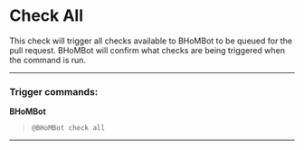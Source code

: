 # Check All

This check will trigger all checks available to BHoMBot to be queued for the pull request. BHoMBot will confirm what checks are being triggered when the command is run.

***

### Trigger commands:

**BHoMBot**
>`@BHoMBot check all`

***